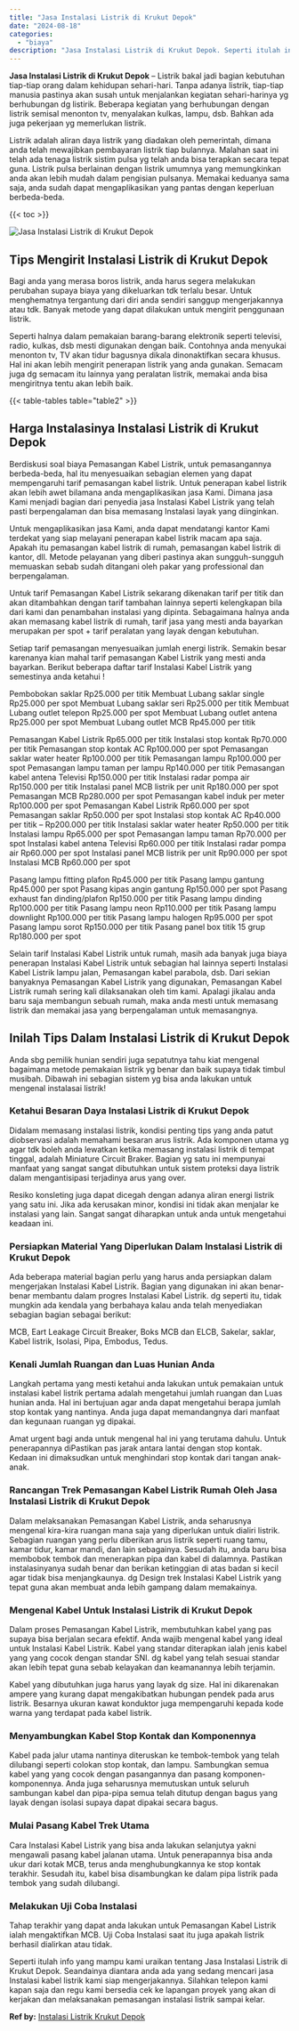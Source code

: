 ```yaml
---
title: "Jasa Instalasi Listrik di Krukut Depok"
date: "2024-08-18"
categories: 
  - "biaya"
description: "Jasa Instalasi Listrik di Krukut Depok. Seperti itulah info yang mampu kami uraikan tentang Jasa Instalasi Listrik di Krukut Depok. Seandainya diantara anda..."
---
```


**Jasa Instalasi Listrik di Krukut Depok** – Listrik bakal jadi bagian kebutuhan tiap-tiap orang dalam kehidupan sehari-hari. Tanpa adanya listrik, tiap-tiap manusia pastinya akan susah untuk menjalankan kegiatan sehari-harinya yg berhubungan dg listirik. Beberapa kegiatan yang berhubungan dengan listrik semisal menonton tv, menyalakan kulkas, lampu, dsb. Bahkan ada juga pekerjaan yg memerlukan listrik.

Listrik adalah aliran daya listrik yang diadakan oleh pemerintah, dimana anda telah mewajibkan pembayaran listrik tiap bulannya. Malahan saat ini telah ada tenaga listrik sistim pulsa yg telah anda bisa terapkan secara tepat guna. Listrik pulsa berlainan dengan listrik umumnya yang memungkinkan anda akan lebih mudah dalam pengisian pulsanya. Memakai keduanya sama saja, anda sudah dapat mengaplikasikan yang pantas dengan keperluan berbeda-beda.

{{< toc >}}

![Jasa Instalasi Listrik di Krukut Depok](/images/instalasi-listrik-murah33.png)

## Tips Mengirit Instalasi Listrik di Krukut Depok

Bagi anda yang merasa boros listrik, anda harus segera melakukan perubahan supaya biaya yang dikeluarkan tdk terlalu besar. Untuk menghematnya tergantung dari diri anda sendiri sanggup mengerjakannya atau tdk. Banyak metode yang dapat dilakukan untuk mengirit penggunaan listrik.

Seperti halnya dalam pemakaian barang-barang elektronik seperti televisi, radio, kulkas, dsb mesti digunakan dengan baik. Contohnya anda menyukai menonton tv, TV akan tidur bagusnya dikala dinonaktifkan secara khusus. Hal ini akan lebih mengirit penerapan listrik yang anda gunakan. Semacam juga dg semacam itu lainnya yang peralatan listrik, memakai anda bisa mengiritnya tentu akan lebih baik.

{{< table-tables table="table2" >}}

## Harga Instalasinya Instalasi Listrik di Krukut Depok

Berdiskusi soal biaya Pemasangan Kabel Listrik, untuk pemasangannya berbeda-beda, hal itu menyesuaikan sebagian elemen yang dapat mempengaruhi tarif pemasangan kabel listrik. Untuk penerapan kabel listrik akan lebih awet bilamana anda mengaplikasikan jasa Kami. Dimana jasa Kami menjadi bagian dari penyedia jasa Instalasi Kabel Listrik yang telah pasti berpengalaman dan bisa memasang Instalasi layak yang diinginkan.

Untuk mengaplikasikan jasa Kami, anda dapat mendatangi kantor Kami terdekat yang siap melayani penerapan kabel listrik macam apa saja. Apakah itu pemasangan kabel listrik di rumah, pemasangan kabel listrik di kantor, dll. Metode pelayanan yang diberi pastinya akan sungguh-sungguh memuaskan sebab sudah ditangani oleh pakar yang professional dan berpengalaman.

Untuk tarif Pemasangan Kabel Listrik sekarang dikenakan tarif per titik dan akan ditambahkan dengan tarif tambahan lainnya seperti kelengkapan bila dari kami dan penambahan instalasi yang dipinta. Sebagaimana halnya anda akan memasang kabel listrik di rumah, tarif jasa yang mesti anda bayarkan merupakan per spot + tarif peralatan yang layak dengan kebutuhan.

Setiap tarif pemasangan menyesuaikan jumlah energi listrik. Semakin besar karenanya kian mahal tarif pemasangan Kabel Listrik yang mesti anda bayarkan. Berikut beberapa daftar tarif Instalasi Kabel Listrik yang semestinya anda ketahui !

Pembobokan saklar Rp25.000 per titik Membuat Lubang saklar single Rp25.000 per spot Membuat Lubang saklar seri Rp25.000 per titik Membuat Lubang outlet telepon Rp25.000 per spot Membuat Lubang outlet antena Rp25.000 per spot Membuat Lubang outlet MCB Rp45.000 per titik

Pemasangan Kabel Listrik Rp65.000 per titik Instalasi stop kontak Rp70.000 per titik Pemasangan stop kontak AC Rp100.000 per spot Pemasangan saklar water heater Rp100.000 per titik Pemasangan lampu Rp100.000 per spot Pemasangan lampu taman per lampu Rp140.000 per titik Pemasangan kabel antena Televisi Rp150.000 per titik Instalasi radar pompa air Rp150.000 per titik Instalasi panel MCB listrik per unit Rp180.000 per spot Pemasangan MCB Rp280.000 per spot Pemasangan kabel induk per meter Rp100.000 per spot Pemasangan Kabel Listrik Rp60.000 per spot Pemasangan saklar Rp50.000 per spot Instalasi stop kontak AC Rp40.000 per titik – Rp200.000 per titik Instalasi saklar water heater Rp50.000 per titik Instalasi lampu Rp65.000 per spot Pemasangan lampu taman Rp70.000 per spot Instalasi kabel antena Televisi Rp60.000 per titik Instalasi radar pompa air Rp60.000 per spot Instalasi panel MCB listrik per unit Rp90.000 per spot Instalasi MCB Rp60.000 per spot

Pasang lampu fitting plafon Rp45.000 per titik Pasang lampu gantung Rp45.000 per spot Pasang kipas angin gantung Rp150.000 per spot Pasang exhaust fan dinding/plafon Rp150.000 per titik Pasang lampu dinding Rp100.000 per titik Pasang lampu neon Rp110.000 per titik Pasang lampu downlight Rp100.000 per titik Pasang lampu halogen Rp95.000 per spot Pasang lampu sorot Rp150.000 per titik Pasang panel box titik 15 grup Rp180.000 per spot

Selain tarif Instalasi Kabel Listrik untuk rumah, masih ada banyak juga biaya penerapan Instalasi Kabel Listrik untuk sebagian hal lainnya seperti Instalasi Kabel Listrik lampu jalan, Pemasangan kabel parabola, dsb. Dari sekian banyaknya Pemasangan Kabel Listrik yang digunakan, Pemasangan Kabel Listrik rumah sering kali dilaksanakan oleh tim kami. Apalagi jikalau anda baru saja membangun sebuah rumah, maka anda mesti untuk memasang listrik dan memakai jasa yang berpengalaman untuk memasangnya.

## Inilah Tips Dalam Instalasi Listrik di Krukut Depok


Anda sbg pemilik hunian sendiri juga sepatutnya tahu kiat mengenal bagaimana metode pemakaian listrik yg benar dan baik supaya tidak timbul musibah. Dibawah ini sebagian sistem yg bisa anda lakukan untuk mengenal instalasai listrik!

### Ketahui Besaran Daya Instalasi Listrik di Krukut Depok

Didalam memasang instalasi listrik, kondisi penting tips yang anda patut diobservasi adalah memahami besaran arus listrik. Ada komponen utama yg agar tdk boleh anda lewatkan ketika memasang instalasi listrik di tempat tinggal, adalah Miniature Circuit Braker. Bagian yg satu ini mempunyai manfaat yang sangat sangat dibutuhkan untuk sistem proteksi daya listrik dalam mengantisipasi terjadinya arus yang over.

Resiko konsleting juga dapat dicegah dengan adanya aliran energi listrik yang satu ini. Jika ada kerusakan minor, kondisi ini tidak akan menjalar ke instalasi yang lain. Sangat sangat diharapkan untuk anda untuk mengetahui keadaan ini.

### Persiapkan Material Yang Diperlukan Dalam Instalasi Listrik di Krukut Depok

Ada beberapa material bagian perlu yang harus anda persiapkan dalam mengerjakan Instalasi Kabel Listrik. Bagian yang digunakan ini akan benar-benar membantu dalam progres Instalasi Kabel Listrik. dg seperti itu, tidak mungkin ada kendala yang berbahaya kalau anda telah menyediakan sebagian bagian sebagai berikut:

MCB, Eart Leakage Circuit Breaker, Boks MCB dan ELCB, Sakelar, saklar, Kabel listrik, Isolasi, Pipa, Embodus, Tedus.

### Kenali Jumlah Ruangan dan Luas Hunian Anda

Langkah pertama yang mesti ketahui anda lakukan untuk pemakaian untuk instalasi kabel listrik pertama adalah mengetahui jumlah ruangan dan Luas hunian anda. Hal ini bertujuan agar anda dapat mengetahui berapa jumlah stop kontak yang nantinya. Anda juga dapat memandangnya dari manfaat dan kegunaan ruangan yg dipakai.

Amat urgent bagi anda untuk mengenal hal ini yang terutama dahulu. Untuk penerapannya diPastikan pas jarak antara lantai dengan stop kontak. Kedaan ini dimaksudkan untuk menghindari stop kontak dari tangan anak-anak.

### Rancangan Trek Pemasangan Kabel Listrik Rumah Oleh Jasa Instalasi Listrik di Krukut Depok

Dalam melaksanakan Pemasangan Kabel Listrik, anda seharusnya mengenal kira-kira ruangan mana saja yang diperlukan untuk dialiri listrik. Sebagian ruangan yang perlu diberikan arus listrik seperti ruang tamu, kamar tidur, kamar mandi, dan lain sebagainya. Sesudah itu, anda baru bisa membobok tembok dan menerapkan pipa dan kabel di dalamnya. Pastikan instalasinyanya sudah benar dan berikan ketinggian di atas badan si kecil agar tidak bisa menjangkaunya. dg Design trek Instalasi Kabel Listrik yang tepat guna akan membuat anda lebih gampang dalam memakainya.

### Mengenal Kabel Untuk Instalasi Listrik di Krukut Depok

Dalam proses Pemasangan Kabel Listrik, membutuhkan kabel yang pas supaya bisa berjalan secara efektif. Anda wajib mengenal kabel yang ideal untuk Instalasi Kabel Listrik. Kabel yang standar diterapkan ialah jenis kabel yang yang cocok dengan standar SNI. dg kabel yang telah sesuai standar akan lebih tepat guna sebab kelayakan dan keamanannya lebih terjamin.

Kabel yang dibutuhkan juga harus yang layak dg size. Hal ini dikarenakan ampere yang kurang dapat mengakibatkan hubungan pendek pada arus listrik. Besarnya ukuran kawat konduktor juga mempengaruhi kepada kode warna yang terdapat pada kabel listrik.

### Menyambungkan Kabel Stop Kontak dan Komponennya

Kabel pada jalur utama nantinya diteruskan ke tembok-tembok yang telah dilubangi seperti colokan stop kontak, dan lampu. Sambungkan semua kabel yang yang cocok dengan pasangannya dan pasang komponen-komponennya. Anda juga seharusnya memutuskan untuk seluruh sambungan kabel dan pipa-pipa semua telah ditutup dengan bagus yang layak dengan isolasi supaya dapat dipakai secara bagus.

### Mulai Pasang Kabel Trek Utama

Cara Instalasi Kabel Listrik yang bisa anda lakukan selanjutya yakni mengawali pasang kabel jalanan utama. Untuk penerapannya bisa anda ukur dari kotak MCB, terus anda menghubungkannya ke stop kontak terakhir. Sesudah itu, kabel bisa disambungkan ke dalam pipa listrik pada tembok yang sudah dilubangi.

### Melakukan Uji Coba Instalasi

Tahap terakhir yang dapat anda lakukan untuk Pemasangan Kabel Listrik ialah mengaktifkan MCB. Uji Coba Instalasi saat itu juga apakah listrik berhasil dialirkan atau tidak.

Seperti itulah info yang mampu kami uraikan tentang Jasa Instalasi Listrik di Krukut Depok. Seandainya diantara anda ada yang sedang mencari jasa Instalasi kabel listrik kami siap mengerjakannya. Silahkan telepon kami kapan saja dan regu kami bersedia cek ke lapangan proyek yang akan di kerjakan dan melaksanakan pemasangan instalasi listrik sampai kelar.

**Ref by:** [Instalasi Listrik Krukut Depok](https://id.wikipedia.org/wiki/Instalasi)
